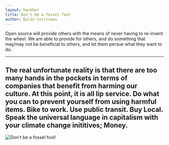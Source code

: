 ```yaml
---
layout: hackbar
title: Don't be a fossel fool
author: Dylan Corriveau
---
```


Open source will provide others with the means of never having to re-invent the wheel. We are able to provide for others, and do something that may/may not be beneficial to others, and let them persue what they want to do.

---

## The real unfortunate reality is that there are too many hands in the pockets in terms of companies that benefit from harming our culture. At this point, it is all lip service. Do what you can to prevent yourself from using harmful items. Bike to work. Use public transit. Buy Local. Speak the universal language in capitalism with your climate change inititives; Money.

![Don't be a fossel fool!]({{site.baseurl}}/assets/images/dylan_corriveau.jpg)
